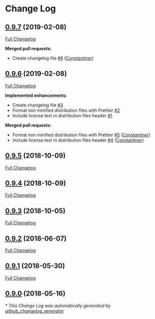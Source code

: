 # Change Log

## [0.9.7](https://github.com/Constantiner/cram-md5-digest-js/tree/0.9.7) (2019-02-08)
[Full Changelog](https://github.com/Constantiner/cram-md5-digest-js/compare/0.9.6...0.9.7)

**Merged pull requests:**

- Create changelog file [\#6](https://github.com/Constantiner/cram-md5-digest-js/pull/6) ([Constantiner](https://github.com/Constantiner))

## [0.9.6](https://github.com/Constantiner/cram-md5-digest-js/tree/0.9.6) (2019-02-08)
[Full Changelog](https://github.com/Constantiner/cram-md5-digest-js/compare/0.9.5...0.9.6)

**Implemented enhancements:**

- Create changelog file [\#3](https://github.com/Constantiner/cram-md5-digest-js/issues/3)
- Format non minified distribution files with Prettier [\#2](https://github.com/Constantiner/cram-md5-digest-js/issues/2)
- Include license text in distribution files header [\#1](https://github.com/Constantiner/cram-md5-digest-js/issues/1)

**Merged pull requests:**

- Format non minified distribution files with Prettier [\#5](https://github.com/Constantiner/cram-md5-digest-js/pull/5) ([Constantiner](https://github.com/Constantiner))
- Include license text in distribution files header [\#4](https://github.com/Constantiner/cram-md5-digest-js/pull/4) ([Constantiner](https://github.com/Constantiner))

## [0.9.5](https://github.com/Constantiner/cram-md5-digest-js/tree/0.9.5) (2018-10-09)
[Full Changelog](https://github.com/Constantiner/cram-md5-digest-js/compare/0.9.4...0.9.5)

## [0.9.4](https://github.com/Constantiner/cram-md5-digest-js/tree/0.9.4) (2018-10-09)
[Full Changelog](https://github.com/Constantiner/cram-md5-digest-js/compare/0.9.3...0.9.4)

## [0.9.3](https://github.com/Constantiner/cram-md5-digest-js/tree/0.9.3) (2018-10-05)
[Full Changelog](https://github.com/Constantiner/cram-md5-digest-js/compare/0.9.2...0.9.3)

## [0.9.2](https://github.com/Constantiner/cram-md5-digest-js/tree/0.9.2) (2018-06-07)
[Full Changelog](https://github.com/Constantiner/cram-md5-digest-js/compare/0.9.1...0.9.2)

## [0.9.1](https://github.com/Constantiner/cram-md5-digest-js/tree/0.9.1) (2018-05-30)
[Full Changelog](https://github.com/Constantiner/cram-md5-digest-js/compare/0.9.0...0.9.1)

## [0.9.0](https://github.com/Constantiner/cram-md5-digest-js/tree/0.9.0) (2018-05-16)


\* *This Change Log was automatically generated by [github_changelog_generator](https://github.com/skywinder/Github-Changelog-Generator)*